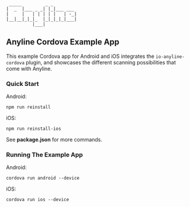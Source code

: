 	 _____         _ _
	|  _  |___ _ _| |_|___ ___
	|     |   | | | | |   | -_|
	|__|__|_|_|_  |_|_|_|_|___|
	          |___|

## Anyline Cordova Example App ##

This example Cordova app for Android and iOS integrates the `io-anyline-cordova` plugin, and showcases the
different scanning possibilities that come with Anyline.

### Quick Start

Android:
```
npm run reinstall
```

iOS:
```
npm run reinstall-ios
```

See **package.json** for more commands.


### Running The Example App

Android:
```
cordova run android --device
```

iOS:
```
cordova run ios --device
```